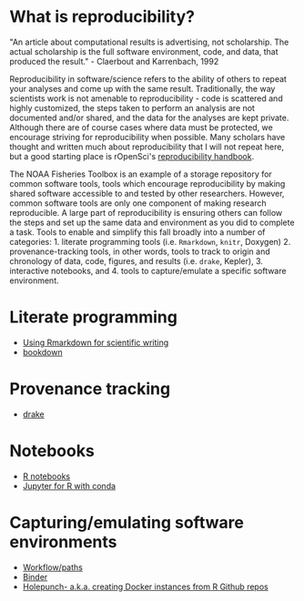 What is reproducibility?
========================

"An article about computational results is advertising, not scholarship.
The actual scholarship is the full software environment, code, and data,
that produced the result." - Claerbout and Karrenbach, 1992

Reproducibility in software/science refers to the ability of others to
repeat your analyses and come up with the same result. Traditionally,
the way scientists work is not amenable to reproducibility - code is
scattered and highly customized, the steps taken to perform an analysis
are not documented and/or shared, and the data for the analyses are kept
private. Although there are of course cases where data must be
protected, we encourage striving for reproducibility when possible. Many
scholars have thought and written much about reproducibility that I will
not repeat here, but a good starting place is rOpenSci's
[reproducibility
handbook](https://ropensci.github.io/reproducibility-guide/sections/introduction/).

The NOAA Fisheries Toolbox is an example of a storage repository for
common software tools, tools which encourage reproducibility by making
shared software accessible to and tested by other researchers. However,
common software tools are only one component of making research
reproducible. A large part of reproducibility is ensuring others can
follow the steps and set up the same data and environment as you did to
complete a task. Tools to enable and simplify this fall broadly into a
number of categories: 1. literate programming tools (i.e. `Rmarkdown`,
`knitr`, Doxygen) 2. provenance-tracking tools, in other words, tools to
track to origin and chronology of data, code, figures, and results (i.e.
`drake`, Kepler), 3. interactive notebooks, and 4. tools to
capture/emulate a specific software environment.

Literate programming
====================

-   [Using Rmarkdown for scientific
    writing](https://github.com/karthik/markdown_science)
-   [bookdown](https://bookdown.org/yihui/rmarkdown/html-document.html)

Provenance tracking
===================

-   [drake](https://ropensci.github.io/drake/)

Notebooks
=========

-   [R notebooks](https://bookdown.org/yihui/rmarkdown/notebook.html)
-   [Jupyter for R with
    conda](https://anaconda.org/chdoig/jupyter-and-conda-for-r/notebook)

Capturing/emulating software environments
=========================================

-   [Workflow/paths](https://www.tidyverse.org/articles/2017/12/workflow-vs-script/)
-   [Binder](https://mybinder.org/)
-   [Holepunch- a.k.a. creating Docker instances from R Github
    repos](https://github.com/karthik/holepunch)
